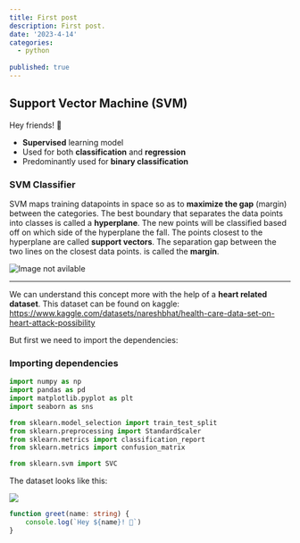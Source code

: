 ```yaml
---
title: First post
description: First post.
date: '2023-4-14'
categories:
  - python
  
published: true
---
```


## Support Vector Machine (SVM)

Hey friends! 👋


- **Supervised** learning model
- Used for both **classification** and **regression**
- Predominantly used for **binary classification**

### SVM Classifier

SVM maps training datapoints in space so as to **maximize the gap**   (margin) between the categories. 
The best boundary that separates the data points into classes is called a **hyperplane**.
The new points will be classified based off on which side of the hyperplane the fall.
The points closest to the hyperplane are called **support vectors**.
The separation gap between the two lines on the closest data points. is called the **margin**.

<img src="/images/svmMd-heart-dataset/svm_terms.png" alt="Image not avilable" /> 


---
We can understand this concept more with the help of a **heart related dataset**. This dataset can be found on kaggle: https://www.kaggle.com/datasets/nareshbhat/health-care-data-set-on-heart-attack-possibility

But first we need to import the dependencies:

### Importing dependencies

```python
import numpy as np
import pandas as pd
import matplotlib.pyplot as plt
import seaborn as sns

from sklearn.model_selection import train_test_split
from sklearn.preprocessing import StandardScaler
from sklearn.metrics import classification_report
from sklearn.metrics import confusion_matrix

from sklearn.svm import SVC
```

The dataset looks like this:

<img src="/images/svmMd-heart-dataset/data.png" />

```ts
function greet(name: string) {
	console.log(`Hey ${name}! 👋`)
}
```